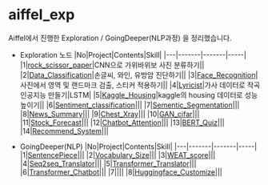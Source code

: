 # aiffel_exp
Aiffel에서 진행한 Exploration / GoingDeeper(NLP과정) 을 정리했습니다.
- Exploration 노드
|No|Project|Contents|Skill|
|---|-------|-------|-----|
|1|[rock_scissor_paper](exploration_01_rock_scissor_paper.ipynb)|CNN으로 가위바위보 사진 분류하기||
|2|[Data_Classification]([E-02]Data_Classification.ipynb)|손글씨, 와인, 유방암 진단하기||
|3|[Face_Recognition]([E-03]Face_Recognition.ipynb)|사진에서 영역 및 랜드마크 검출, 스티커 적용하기||
|4|[Lyricist]([E-04]Lyricist.ipynb)|가사 데이터로 작곡 인공지능 만들기|LSTM|
|5|[Kaggle_Housing]([E-05]kaggle_housing.ipynb)|kaggle의 housing 데이터로 성능 높이기||
|6|[Sentiment_classification]()|||
|7|[Sementic_Segmentation]()|||
|8|[News_Summary]()|||
|9|[Chest_Xray]()|||
|10|[GAN_cifar]()|||
|11|[Stock_Forecast]()|||
|12|[Chatbot_Attention]()|||
|13|[BERT_Quiz]()|||
|14|[Recommend_System]()|||

- GoingDeeper(NLP)
|No|Project|Contents|Skill|
|---|-------|-------|-----|
|1|[SentencePiece]()|||
|2|[Vocabulary_Size]()|||
|3|[WEAT_score]()|||
|4|[Seq2seq_Translator]()|||
|5|[Transformer_Translator]()|||
|6|[Transformer_Chatbot]()|||
|7|[]()|||
|8|[Huggingface_Customize]()|||
